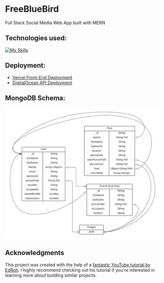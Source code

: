 # FreeBlueBird
Full Stack Social Media Web App built with MERN

## Technologies used:
[![My Skills](https://skillicons.dev/icons?i=react,redux,materialui,nodejs,express,mongodb,vercel)](https://skillicons.dev)

## Deployment:
- [Vercel Front-End Deployment](https://sociopedia-app.vercel.app)
- [DigitalOcean API Deployment](https://urchin-app-v2nci.ondigitalocean.app)


## MongoDB Schema:
<img src="server/sociopedia-schema.png" width="600">


## Acknowledgments

This project was created with the help of a [fantastic YouTube tutorial by EdRoh](https://youtu.be/K8YELRmUb5o?si=A-LMMf4fiOH9d71F). I highly recommend checking out his tutorial if you're interested in learning more about building similar projects.
